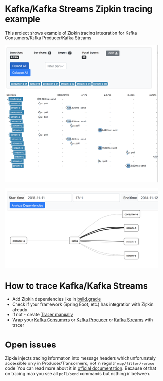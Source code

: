 # Kafka/Kafka Streams Zipkin tracing example

This project shows example of Zipkin tracing integration for Kafka Consumers/Kafka Producer/Kafka Streams

![trace](trace.png)

![map](map.png)

# How to trace Kafka/Kafka Streams

- Add Zipkin dependencies like in [build.gradle](build.gradle)
- Check if your framework (Spring Boot, etc.) has integration with Zipkin already
- If not - create [Tracer manually](src/main/kotlin/app/Tracer.kt)
- Wrap your [Kafka Consumers](src/main/kotlin/app/KafkaConsumer.kt) or [Kafka Producer](src/main/kotlin/app/KafkaProducer.kt) or [Kafka Streams](src/main/kotlin/app/KafkaStreamsOneToOne.kt) with tracer

# Open issues

Zipkin injects tracing information into message headers which unforunately accessible only in Producer/Transormers, not in regular `map/filter/reduce` code. You can read more about it in [official documentation](https://github.com/openzipkin/brave/tree/master/instrumentation/kafka-streams). Because of that on tracing map you see all `poll/send` commands but nothing in between. 